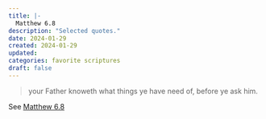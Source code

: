 ```yaml
---
title: |-
  Matthew 6.8
description: "Selected quotes."
date: 2024-01-29
created: 2024-01-29
updated: 
categories: favorite scriptures
draft: false
---
```


> your Father knoweth what things ye have need of, before ye ask him.

See [Matthew 6.8](https://www.churchofjesuschrist.org/study/scriptures/nt/matt/6?id=p8&lang=eng#p8)